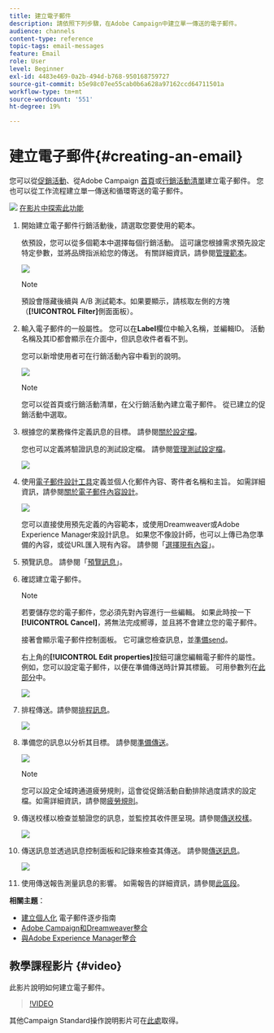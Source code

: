 ```yaml
---
title: 建立電子郵件
description: 請依照下列步驟，在Adobe Campaign中建立單一傳送的電子郵件。
audience: channels
content-type: reference
topic-tags: email-messages
feature: Email
role: User
level: Beginner
exl-id: 4483e469-0a2b-494d-b768-950168759727
source-git-commit: b5e98c07ee55cab0b6a628a97162ccd64711501a
workflow-type: tm+mt
source-wordcount: '551'
ht-degree: 19%

---
```


# 建立電子郵件{#creating-an-email}

您可以從[促銷活動](../../start/using/marketing-activities.md#creating-a-marketing-activity)、從Adobe Campaign [首頁](../../start/using/interface-description.md#home-page)或[行銷活動清單](../../start/using/marketing-activities.md#about-marketing-activities)建立電子郵件。 您也可以從工作流程建立單一傳送和循環寄送的電子郵件。

![](assets/do-not-localize/how-to-video.png) [在影片中探索此功能](#video)

1. 開始建立電子郵件行銷活動後，請選取您要使用的範本。

   依預設，您可以從多個範本中選擇每個行銷活動。 這可讓您根據需求預先設定特定參數，並將品牌指派給您的傳送。 有關詳細資訊，請參閱[管理範本](../../start/using/marketing-activity-templates.md)。

   ![](assets/email_creation_1.png)

   >[!NOTE]
   >
   >預設會隱藏後續與 A/B 測試範本。如果要顯示，請核取左側的方塊（**[!UICONTROL Filter]**&#x200B;側面面板）。

1. 輸入電子郵件的一般屬性。 您可以在&#x200B;**Label**&#x200B;欄位中輸入名稱，並編輯ID。 活動名稱及其ID都會顯示在介面中，但訊息收件者看不到。

   您可以新增使用者可在行銷活動內容中看到的說明。

   ![](assets/email_creation_2.png)

   >[!NOTE]
   >
   >您可以從首頁或行銷活動清單，在父行銷活動內建立電子郵件。 從已建立的促銷活動中選取。

1. 根據您的業務條件定義訊息的目標。 請參閱[關於設定檔](../../audiences/using/about-profiles.md)。

   您也可以定義將驗證訊息的測試設定檔。 請參閱[管理測試設定檔](../../audiences/using/managing-test-profiles.md)。

   ![](assets/email_creation_3.png)

1. 使用[電子郵件設計工具](../../designing/using/designing-content-in-adobe-campaign.md)定義並個人化郵件內容、寄件者名稱和主旨。 如需詳細資訊，請參閱[關於電子郵件內容設計](../../designing/using/designing-content-in-adobe-campaign.md)。

   ![](assets/email_creation_4.png)

   您可以直接使用預先定義的內容範本，或使用Dreamweaver或Adobe Experience Manager來設計訊息。 如果您不像設計師，也可以上傳已為您準備的內容，或從URL匯入現有內容。 請參閱「[選擇現有內容](../../designing/using/using-existing-content.md)」。

1. 預覽訊息。 請參閱「[預覽訊息](../../sending/using/previewing-messages.md)」。
1. 確認建立電子郵件。

   >[!NOTE]
   >
   >若要儲存您的電子郵件，您必須先對內容進行一些編輯。 如果此時按一下&#x200B;**[!UICONTROL Cancel]**，將無法完成嚮導，並且將不會建立您的電子郵件。

   接著會顯示電子郵件控制面板。 它可讓您檢查訊息，並[準備send](../../sending/using/preparing-the-send.md)。

   右上角的&#x200B;**[!UICONTROL Edit properties]**&#x200B;按鈕可讓您編輯電子郵件的屬性。 例如，您可以設定電子郵件，以便在準備傳送時計算其標籤。  可用參數列在[此部分](../../administration/using/configuring-email-channel.md#list-of-email-properties)中。

   ![](assets/delivery_dashboard_2.png)

1. 排程傳送。請參閱[排程訊息](../../sending/using/about-scheduling-messages.md)。

   ![](assets/delivery_planning.png)

1. 準備您的訊息以分析其目標。 請參閱[準備傳送](../../sending/using/confirming-the-send.md)。

   ![](assets/preparing_delivery_2.png)

   >[!NOTE]
   >
   >您可以設定全域跨通道疲勞規則，這會從促銷活動自動排除過度請求的設定檔。如需詳細資訊，請參閱[疲勞規則](../../sending/using/fatigue-rules.md)。

1. 傳送校樣以檢查並驗證您的訊息，並監控其收件匣呈現。請參閱[傳送校樣](../../sending/using/sending-proofs.md)。

   ![](assets/bat_select.png)

1. 傳送訊息並透過訊息控制面板和記錄來檢查其傳送。 請參閱[傳送訊息](../../sending/using/confirming-the-send.md)。

   ![](assets/confirm_delivery.png)

1. 使用傳送報告測量訊息的影響。 如需報告的詳細資訊，請參閱[此區段](../../reporting/using/about-dynamic-reports.md)。

**相關主題**：

* [建立個人化](../../channels/using/key-steps-to-send-a-message.md) 電子郵件逐步指南
* [Adobe Campaign和Dreamweaver整合](../../designing/using/using-integrations.md#editing-content-in-dreamweaver)
* [與Adobe Experience Manager整合](../../integrating/using/integrating-with-experience-manager.md)

## 教學課程影片 {#video}

此影片說明如何建立電子郵件。

>[!VIDEO](https://video.tv.adobe.com/v/23721?quality=12)

其他Campaign Standard操作說明影片可在[此處](https://experienceleague.adobe.com/docs/campaign-standard-learn/tutorials/overview.html?lang=zh-Hant)取得。
